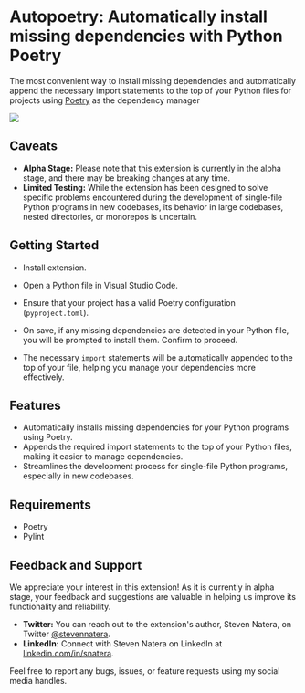 # Autopoetry: Automatically install missing dependencies with Python Poetry

The most convenient way to install missing dependencies and automatically append the necessary import statements to the top of your Python files for projects using [Poetry](https://python-poetry.org/) as the dependency manager

<img src="https://raw.githubusercontent.com/nodox/autopoetry/main/images/demo.gif">

## Caveats

- **Alpha Stage:** Please note that this extension is currently in the alpha stage, and there may be breaking changes at any time.
- **Limited Testing:** While the extension has been designed to solve specific problems encountered during the development of single-file Python programs in new codebases, its behavior in large codebases, nested directories, or monorepos is uncertain.


## Getting Started
- Install extension.

- Open a Python file in Visual Studio Code.

- Ensure that your project has a valid Poetry configuration (`pyproject.toml`).

- On save, if any missing dependencies are detected in your Python file, you will be prompted to install them. Confirm to proceed.

- The necessary `import` statements will be automatically appended to the top of your file, helping you manage your dependencies more effectively.

## Features

- Automatically installs missing dependencies for your Python programs using Poetry.
- Appends the required import statements to the top of your Python files, making it easier to manage dependencies.
- Streamlines the development process for single-file Python programs, especially in new codebases.

## Requirements

- Poetry
- Pylint

## Feedback and Support

We appreciate your interest in this extension! As it is currently in alpha stage, your feedback and suggestions are valuable in helping us improve its functionality and reliability.

- **Twitter:** You can reach out to the extension's author, Steven Natera, on Twitter [@stevennatera](https://twitter.com/stevennatera).
- **LinkedIn:** Connect with Steven Natera on LinkedIn at [linkedin.com/in/snatera](https://www.linkedin.com/in/snatera).

Feel free to report any bugs, issues, or feature requests using my social media handles.